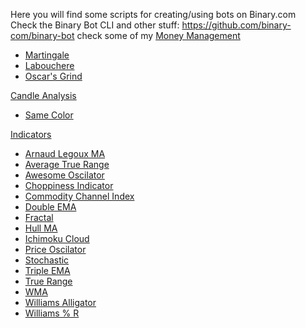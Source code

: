 Here you will find some scripts for creating/using bots on Binary.com<br> Check the Binary Bot CLI and other stuff: https://github.com/binary-com/binary-bot check some of my <a href="https://github.com/binary-ex-machina/binary.com-bot/wiki/Money-Management">Money Management</a></br>
<ul>
  <li>
    <a href="https://github.com/binary-ex-machina/binary.com-bot/wiki/Money-Management#martingale">Martingale</a>
  </li>
  <li>
    <a href="https://github.com/binary-ex-machina/binary.com-bot/wiki/Money-Management#labouchere">Labouchere</a>
  </li>
  <li>
    <a href="https://github.com/binary-ex-machina/binary.com-bot/wiki/Money-Management#oscars-grind">Oscar's Grind</a>
  </li>


</ul>
<a href="https://github.com/binary-ex-machina/binary.com-bot/wiki/Candle-Analysis">Candle Analysis</a>
<ul>
  <li>
    <a href="https://github.com/binary-ex-machina/binary.com-bot/wiki/Candle-Analysis#same-color">Same Color</a>
  </li>
</ul>
<a href="https://github.com/binary-ex-machina/binary.com-bot/wiki/Indicators">Indicators</a>
<ul>
  <li>
    <a href="https://github.com/binary-ex-machina/binary.com-bot/wiki/Indicators#arnaud-legoux-ma">Arnaud Legoux MA</a>
  </li>
  <li>
    <a href="https://github.com/binary-ex-machina/binary.com-bot/wiki/Indicators#average-true-range">Average True Range</a>
  </li>
  <li>
    <a href="https://github.com/binary-ex-machina/binary.com-bot/wiki/Indicators#awesome-oscilator">Awesome Oscilator</a>
  </li>
  <li>
    <a href="https://github.com/binary-ex-machina/binary.com-bot/wiki/Indicators#chop-indicator">Choppiness Indicator</a>
  </li>
  <li>
    <a href="https://github.com/binary-ex-machina/binary.com-bot/wiki/Indicators#commodity-channel-index">Commodity Channel Index</a>
  </li>
  <li>
    <a href="https://github.com/binary-ex-machina/binary.com-bot/wiki/Indicators#double-ma">Double EMA</a>
  </li>
  </li>
  <li>
    <a href="https://github.com/binary-ex-machina/binary.com-bot/wiki/Indicators#fractal">Fractal</a>
  </li>
  <li>
    <a href="https://github.com/binary-ex-machina/binary.com-bot/wiki/Indicators#hull-ma">Hull MA</a>
  </li>
  <li>
    <a href="https://github.com/binary-ex-machina/binary.com-bot/wiki/Indicators#ichimoku-cloud">Ichimoku Cloud</a>
  </li>
  <li>
    <a href="https://github.com/binary-ex-machina/binary.com-bot/wiki/Indicators#price-oscilator">Price Oscilator</a>
  </li>
  <li>
    <a href="https://github.com/binary-ex-machina/binary.com-bot/wiki/Indicators#stochastic">Stochastic</a>
  </li>
  <li>
    <a href="https://github.com/binary-ex-machina/binary.com-bot/wiki/Indicators#triple-ma">Triple EMA</a>
  </li>
  <li>
    <a href="https://github.com/binary-ex-machina/binary.com-bot/wiki/Indicators#true-range">True Range</a>
  </li>
  <li>
    <a href="https://github.com/binary-ex-machina/binary.com-bot/wiki/Indicators#wma">WMA</a>
  </li>
  <li>
    <a href="https://github.com/binary-ex-machina/binary.com-bot/wiki/Indicators#williams-alligator">Williams Alligator</a>
  </li>
  <li>
    <a href="https://github.com/binary-ex-machina/binary.com-bot/wiki/Indicators#williams--r">Williams % R</a>
  </li>


